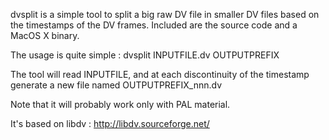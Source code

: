 dvsplit is a simple tool to split a big raw DV file in smaller DV files based on the timestamps of the DV frames.
Included are the source code and a MacOS X binary.

The usage is quite simple :
	dvsplit INPUTFILE.dv OUTPUTPREFIX

The tool will read INPUTFILE, and at each discontinuity of the timestamp generate a new file named OUTPUTPREFIX_nnn.dv

Note that it will probably work only with PAL material.

It's based on libdv : http://libdv.sourceforge.net/
